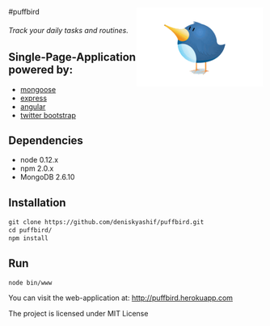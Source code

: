 #puffbird
<img src="public/images/logo.gif" alt="Logo" align="right" width="250" />
###### Track your daily tasks and routines.


## Single-Page-Application powered by:
* [mongoose](http://mongoosejs.com/)
* [express](http://expressjs.com/)
* [angular](https://angularjs.org/)
* [twitter bootstrap](http://getbootstrap.com/)

## Dependencies
* node 0.12.x  
* npm 2.0.x  
* MongoDB 2.6.10  

## Installation
```
git clone https://github.com/deniskyashif/puffbird.git  
cd puffbird/  
npm install
```

## Run
```
node bin/www  
```

You can visit the web-application at: http://puffbird.herokuapp.com

The project is licensed under MIT License
